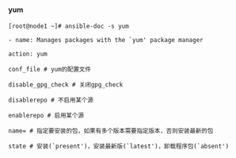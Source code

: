 #### yum

`[root@node1 ~]# ansible-doc -s yum`

``- name: Manages packages with the `yum' package manager``

`action: yum`

`conf_file # yum的配置文件`

`disable_gpg_check # 关闭gpg_check`

`disablerepo # 不启用某个源`

`enablerepo # 启用某个源`

`name= # 指定要安装的包，如果有多个版本需要指定版本，否则安装最新的包`

``state # 安装(`present')，安装最新版(`latest')，卸载程序包(`absent')``

